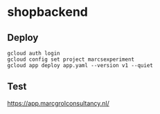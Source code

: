 # shopbackend

## Deploy

    gcloud auth login 
    gcloud config set project marcsexperiment
    gcloud app deploy app.yaml --version v1 --quiet

## Test

https://app.marcgrolconsultancy.nl/




